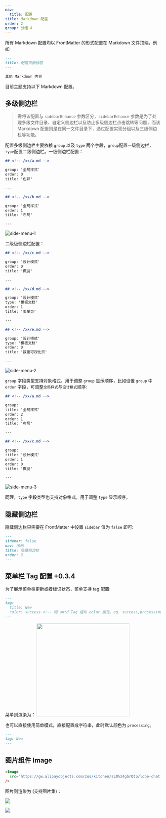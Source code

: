 ```yaml
---
nav:
  title: 配置
title: Markdown 配置
order: 2
group: 分组 A
---
```


所有 Markdown 配置均以 FrontMatter 的形式配置在 Markdown 文件顶端，例如

```md
---
title: 配置页面标题
---

其他 Markdown 内容
```

目前主题支持以下 Markdown 配置。

## 多级侧边栏

> 需将该配置与 `sidebarEnhance` 参数区分，`sidebarEnhance` 参数是为了处理多级文件目录、自定义侧边栏以及防止多级侧边栏点击跳转等问题，而该 Markdown 配置则是在同一文件目录下，通过配置实现分组以及三级侧边栏等功能。

配置多级侧边栏主要依赖 `group` 以及 `type` 两个字段，`group`配置一级侧边栏，`type`配置二级侧边栏。一级侧边栏配置：

```md
## <!-- /xx/a.md -->

group: '全局样式'
order: 0
title: '色彩'

---

## <!-- /xx/b.md -->

group: '全局样式'
order: 1
title: '布局'

---
```

![side-menu-1](https://github-production-user-asset-6210df.s3.amazonaws.com/20694238/242193437-38a1cd75-493f-4c23-96d2-0ecd2fad662c.png)

二级级侧边栏配置：

```md
## <!-- /xx/c.md -->

group: '设计模式'
order: 0
title: '概览'

---

## <!-- /xx/d.md -->

group: '设计模式'
type: '模板文档'
order: 1
title: '表单页'

---

## <!-- /xx/e.md -->

group: '设计模式'
type: '模板文档'
order: 0
title: '数据可视化页'

---
```

![side-menu-2](https://github-production-user-asset-6210df.s3.amazonaws.com/20694238/242193448-133ef65c-7ad6-4531-adcd-5e70d9bda289.png)

`group` 字段类型支持对象格式，用于调整 `group` 显示顺序，比如设置 `group` 中 `order` 字段，可调整`全局样式`与`设计模式`顺序:

```md
## <!-- /xx/a.md -->

group:
title: '全局样式'
order: 2
order: 1
title: '布局'

---

## <!-- /xx/c.md -->

group:
title: '设计模式'
order: 1
order: 0
title: '概览'

---
```

![side-menu-3](https://github-production-user-asset-6210df.s3.amazonaws.com/20694238/242193454-eb63d438-1cd8-41d1-8563-c628245bda09.png)

同理，`type` 字段类型也支持对象格式，用于调整 `type` 显示顺序。

## 隐藏侧边栏

隐藏侧边栏只需要在 FrontMatter 中设置 `sidebar` 值为 `false` 即可:

```md
---
sidebar: false
nav: 示例
title: 隐藏侧边栏
order: 3
---
```

## 菜单栏 Tag 配置 <Badge>+0.3.4</Badge>

为了展示菜单栏更新或者标识状态，菜单支持 tag 配置:

```md
---
tag:
  title: New
  color: success <!-- 同 antd Tag 组件 color 属性，eg. success,processing,warning etc.-->
---
```

菜单则渲染为： <img description="tag" width=300 src="https://github-production-user-asset-6210df.s3.amazonaws.com/20694238/259418494-f44e99d2-7ce2-4816-8eb1-45b66c473ea6.png" />

也可以直接使用简单模式，直接配置成字符串，此时默认颜色为 `processing`。

```md
---
tag: New
---
```

## 图片组件 Image

```md
<Image
  src="https://gw.alipayobjects.com/zos/kitchen/sLO%24gbrQtp/lobe-chat.webp"
/>
```

图片则渲染为 (支持图片集)：

<Image
src="https://gw.alipayobjects.com/zos/kitchen/sLO%24gbrQtp/lobe-chat.webp"
/>

<Image src="https://gw.alipayobjects.com/zos/kitchen/8Ab%24hLJ5ur/cover.webp" />

